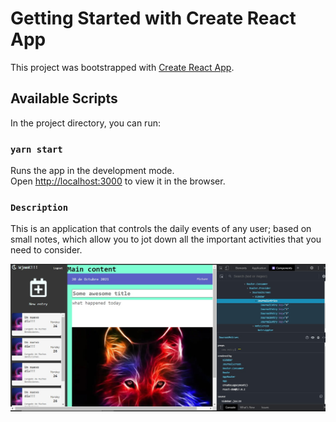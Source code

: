# Getting Started with Create React App

This project was bootstrapped with [Create React App](https://github.com/facebook/create-react-app).

## Available Scripts

In the project directory, you can run:

### `yarn start`

Runs the app in the development mode.\
Open [http://localhost:3000](http://localhost:3000) to view it in the browser.

### `Description`

This is an application that controls the daily events of any user; based on small notes, which allow you to jot down all the important activities that you need to consider.

![](src/assets/Main-Screen.jpg)

